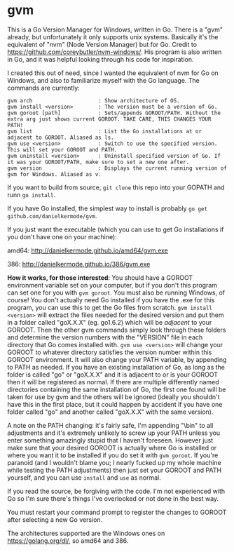 # gvm
This is a Go Version Manager for Windows, written in Go. There is a "gvm" already, but unfortunately it only supports unix systems. Basically it's the equivalent of "nvm" (Node Version Manager) but for Go. Credit to https://github.com/coreybutler/nvm-windows/. His program is also written in Go, and it was helpful looking through his code for inspiration.

I created this out of need, since I wanted the equivalent of nvm for Go on Windows, and also to familiarize myself with the Go language. The commands are currently:

```
gvm arch                     : Show architecture of OS.
gvm install <version>        : The version must be a version of Go.
gvm goroot [path]            : Sets/appends GOROOT/PATH. Without the extra arg just shows current GOROOT. TAKE CARE, THIS CHANGES YOUR PATH!
gvm list                     : List the Go installations at or adjacent to GOROOT. Aliased as ls.
gvm use <version>            : Switch to use the specified version. This will set your GOROOT and PATH.
gvm uninstall <version>      : Uninstall specified version of Go. If it was your GOROOT/PATH, make sure to set a new one after.
gvm version                  : Displays the current running version of gvm for Windows. Aliased as v.
```

If you want to build from source,  ```git clone``` this repo into your GOPATH and runn ```go install```.

If you have Go installed, the simplest way to install is probably ```go get github.com/danielkermode/gvm```.

If you just want the executable (which you can use to get Go installations if you don't have one on your machine):

amd64: http://danielkermode.github.io/amd64/gvm.exe

386: http://danielkermode.github.io/386/gvm.exe

**How it works, for those interested**: You should have a GOROOT environment variable set on your computer, but if you don't this program can set one for you with ```gvm goroot```. You must also be running Windows, of course! You don't actually need Go installed if you have the .exe for this program, you can use this to get the Go files from scratch. ```gvm install <version>``` will extract the files needed for the desired version and put them in a folder called "goX.X.X" (eg. go1.6.2) which will be *adjacent* to your GOROOT. Then the other gvm commands simply look through these folders and determine the version numbers with the "VERSION" file in each directory that Go comes installed with. ```gvm use <version>``` will change your GOROOT to whatever directory satisfies the version number within this GOROOT environment. It will also change your PATH variable, by appending to PATH as needed. If you have an existing installation of Go, as long as the folder is called "go" or "goX.X.X" and it is adjacent to or is your GOROOT then it will be registered as normal. If there are multiple differently named directories containing the same installation of Go, the first one found will be taken for use by gvm and the others will be ignored (ideally you shouldn't have this in the first place, but it could happen by accident if you have one folder called "go" and another called "goX.X.X" with the same version).

A note on the PATH changing: it's fairly safe, I'm appending "\\bin" to all adjustments and it's extremely unlikely to screw up your PATH unless you enter something amazingly stupid that I haven't foreseen. However just make sure that your desired GOROOT is actually where Go is installed or where you want it to be installed if you do set it with ```gvm goroot```. If you're paranoid (and I wouldn't blame you; I nearly fucked up my whole machine while testing the PATH adjustments) then just set your GOROOT and PATH yourself, and you can use ```install``` and ```use``` as normal.

If you read the source, be forgiving with the code. I'm not experienced with Go so I'm sure there's things I've overlooked or not done in the best way.

You must restart your command prompt to register the changes to GOROOT after selecting a new Go version.

The architectures supported are the Windows ones on https://golang.org/dl/, so amd64 and 386.